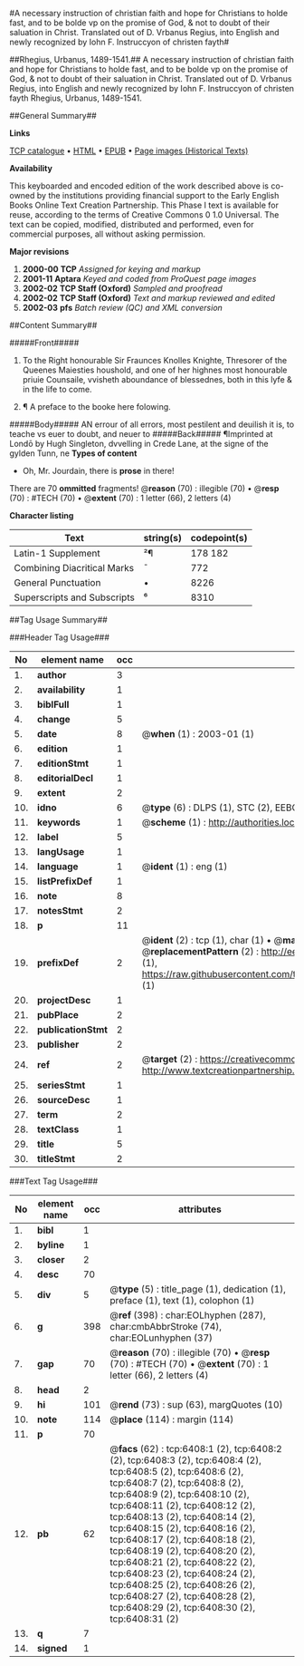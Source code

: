 #A necessary instruction of christian faith and hope for Christians to holde fast, and to be bolde vp on the promise of God, & not to doubt of their saluation in Christ. Translated out of D. Vrbanus Regius, into English and newly recognized by Iohn F. Instruccyon of christen fayth#

##Rhegius, Urbanus, 1489-1541.##
A necessary instruction of christian faith and hope for Christians to holde fast, and to be bolde vp on the promise of God, & not to doubt of their saluation in Christ. Translated out of D. Vrbanus Regius, into English and newly recognized by Iohn F.
Instruccyon of christen fayth
Rhegius, Urbanus, 1489-1541.

##General Summary##

**Links**

[TCP catalogue](http://www.ota.ox.ac.uk/tcp/)  • 
[HTML](http://tei.it.ox.ac.uk/tcp/Texts-HTML/free/A10/A10578.html)  • 
[EPUB](http://tei.it.ox.ac.uk/tcp/Texts-EPUB/free/A10/A10578.epub) • 
[Page images (Historical Texts)](https://data.historicaltexts.jisc.ac.uk/view?pubId=eebo-99841801e&pageId=eebo-99841801e-6408-1)

**Availability**

This keyboarded and encoded edition of the
	       work described above is co-owned by the institutions
	       providing financial support to the Early English Books
	       Online Text Creation Partnership. This Phase I text is
	       available for reuse, according to the terms of Creative
	       Commons 0 1.0 Universal. The text can be copied,
	       modified, distributed and performed, even for
	       commercial purposes, all without asking permission.

**Major revisions**

1. __2000-00__ __TCP__ *Assigned for keying and markup*
1. __2001-11__ __Aptara__ *Keyed and coded from ProQuest page images*
1. __2002-02__ __TCP Staff (Oxford)__ *Sampled and proofread*
1. __2002-02__ __TCP Staff (Oxford)__ *Text and markup reviewed and edited*
1. __2002-03__ __pfs__ *Batch review (QC) and XML conversion*

##Content Summary##

#####Front#####

1. To the Right honourable
Sir Fraunces Knolles Knighte, Thresorer
of the Queenes Maiesties houshold,
and one of her highnes most honourable priuie
Counsaile, vvisheth aboundance of
blessednes, both in this lyfe &
in the life to come.

1. ¶ A preface to the
booke here folowing.

#####Body#####
AN errour of all errors,
most pestilent
and deuilish it is, to
teache vs euer to
doubt, and neuer to
#####Back#####
¶Imprinted at Londō by
Hugh Singleton, dvvelling in Crede
Lane, at the signe of the gylden
Tunn, ne
**Types of content**

  * Oh, Mr. Jourdain, there is **prose** in there!

There are 70 **ommitted** fragments! 
 @__reason__ (70) : illegible (70)  •  @__resp__ (70) : #TECH (70)  •  @__extent__ (70) : 1 letter (66), 2 letters (4)

**Character listing**


|Text|string(s)|codepoint(s)|
|---|---|---|
|Latin-1 Supplement|²¶|178 182|
|Combining             Diacritical Marks|̄|772|
|General Punctuation|•|8226|
|Superscripts             and Subscripts|⁶|8310|

##Tag Usage Summary##

###Header Tag Usage###

|No|element name|occ|attributes|
|---|---|---|---|
|1.|__author__|3||
|2.|__availability__|1||
|3.|__biblFull__|1||
|4.|__change__|5||
|5.|__date__|8| @__when__ (1) : 2003-01 (1)|
|6.|__edition__|1||
|7.|__editionStmt__|1||
|8.|__editorialDecl__|1||
|9.|__extent__|2||
|10.|__idno__|6| @__type__ (6) : DLPS (1), STC (2), EEBO-CITATION (1), PROQUEST (1), VID (1)|
|11.|__keywords__|1| @__scheme__ (1) : http://authorities.loc.gov/ (1)|
|12.|__label__|5||
|13.|__langUsage__|1||
|14.|__language__|1| @__ident__ (1) : eng (1)|
|15.|__listPrefixDef__|1||
|16.|__note__|8||
|17.|__notesStmt__|2||
|18.|__p__|11||
|19.|__prefixDef__|2| @__ident__ (2) : tcp (1), char (1)  •  @__matchPattern__ (2) : ([0-9\-]+):([0-9IVX]+) (1), (.+) (1)  •  @__replacementPattern__ (2) : http://eebo.chadwyck.com/downloadtiff?vid=$1&page=$2 (1), https://raw.githubusercontent.com/textcreationpartnership/Texts/master/tcpchars.xml#$1 (1)|
|20.|__projectDesc__|1||
|21.|__pubPlace__|2||
|22.|__publicationStmt__|2||
|23.|__publisher__|2||
|24.|__ref__|2| @__target__ (2) : https://creativecommons.org/publicdomain/zero/1.0/ (1), http://www.textcreationpartnership.org/docs/. (1)|
|25.|__seriesStmt__|1||
|26.|__sourceDesc__|1||
|27.|__term__|2||
|28.|__textClass__|1||
|29.|__title__|5||
|30.|__titleStmt__|2||


###Text Tag Usage###

|No|element name|occ|attributes|
|---|---|---|---|
|1.|__bibl__|1||
|2.|__byline__|1||
|3.|__closer__|2||
|4.|__desc__|70||
|5.|__div__|5| @__type__ (5) : title_page (1), dedication (1), preface (1), text (1), colophon (1)|
|6.|__g__|398| @__ref__ (398) : char:EOLhyphen (287), char:cmbAbbrStroke (74), char:EOLunhyphen (37)|
|7.|__gap__|70| @__reason__ (70) : illegible (70)  •  @__resp__ (70) : #TECH (70)  •  @__extent__ (70) : 1 letter (66), 2 letters (4)|
|8.|__head__|2||
|9.|__hi__|101| @__rend__ (73) : sup (63), margQuotes (10)|
|10.|__note__|114| @__place__ (114) : margin (114)|
|11.|__p__|70||
|12.|__pb__|62| @__facs__ (62) : tcp:6408:1 (2), tcp:6408:2 (2), tcp:6408:3 (2), tcp:6408:4 (2), tcp:6408:5 (2), tcp:6408:6 (2), tcp:6408:7 (2), tcp:6408:8 (2), tcp:6408:9 (2), tcp:6408:10 (2), tcp:6408:11 (2), tcp:6408:12 (2), tcp:6408:13 (2), tcp:6408:14 (2), tcp:6408:15 (2), tcp:6408:16 (2), tcp:6408:17 (2), tcp:6408:18 (2), tcp:6408:19 (2), tcp:6408:20 (2), tcp:6408:21 (2), tcp:6408:22 (2), tcp:6408:23 (2), tcp:6408:24 (2), tcp:6408:25 (2), tcp:6408:26 (2), tcp:6408:27 (2), tcp:6408:28 (2), tcp:6408:29 (2), tcp:6408:30 (2), tcp:6408:31 (2)|
|13.|__q__|7||
|14.|__signed__|1||
